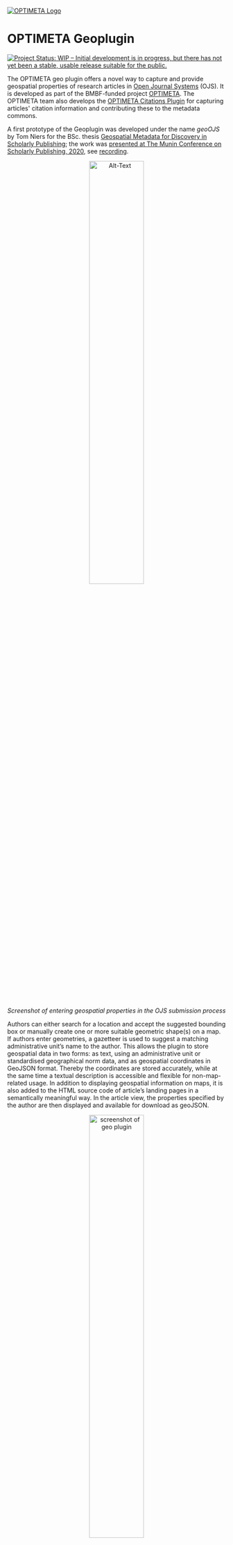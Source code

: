 [![OPTIMETA Logo](https://projects.tib.eu/fileadmin/_processed_/e/8/csm_Optimeta_Logo_web_98c26141b1.png)](https://projects.tib.eu/optimeta/en/)

# OPTIMETA Geoplugin

[![Project Status: WIP – Initial development is in progress, but there has not yet been a stable, usable release suitable for the public.](https://www.repostatus.org/badges/latest/wip.svg)](https://www.repostatus.org/#wip)

The OPTIMETA geo plugin offers a novel way to capture and provide geospatial properties of research articles in [Open Journal Systems](https://pkp.sfu.ca/ojs/) (OJS).
It is developed as part of the BMBF-funded project [OPTIMETA](https://projects.tib.eu/optimeta/en/).
The OPTIMETA team also develops the [OPTIMETA Citations Plugin](https://github.com/TIBHannover/optimetaCitations) for capturing articles' citation information and contributing these to the metadata commons.

A first prototype of the Geoplugin was developed under the name *geoOJS* by Tom Niers for the BSc. thesis [Geospatial Metadata for Discovery in Scholarly Publishing](http://nbn-resolving.de/urn:nbn:de:hbz:6-69029469735); the work was [presented at The Munin Conference on Scholarly Publishing, 2020](https://doi.org/10.7557/5.5590), see [recording](https://youtu.be/-Lc9AjHq_AY).

<div style="text-align:center">
<img src="screenshots/SubmissionView.png" alt="Alt-Text" title="Screenshot of entering geospatial properties in the OJS submission process" width="50%" align="middle"/>
<br/>
<em>Screenshot of entering geospatial properties in the OJS submission process</em>
</div>

Authors can either search for a location and accept the suggested bounding box or manually create one or more suitable geometric shape(s) on a map.
If authors enter geometries, a gazetteer is used to suggest a matching administrative unit’s name to the author.
This allows the plugin to store geospatial data in two forms: as text, using an administrative unit or standardised geographical norm data, and as geospatial coordinates in GeoJSON format.
Thereby the coordinates are stored accurately, while at the same time a textual description is accessible and flexible for non-map-related usage.
In addition to displaying geospatial information on maps, it is also added to the HTML source code of article’s landing pages in a semantically meaningful way.
In the article view, the properties specified by the author are then displayed and available for download as geoJSON.

<div style="text-align:center">
<img src="screenshots/ArticleView.png" alt="screenshot of geo plugin" title="Screenshot of geospatial properties in the OJS article view" width="50%" align="middle"/>
<br/>
<em>Screenshot of geospatial properties in the OJS article view</em>
</div>

# Download & Installation

## Release

See releases at <https://github.com/TIBHannover/optimetaGeo/releases>.
The release bundles contain plugin source code as well as the the required JavaScript dependencies so the plugin is ready to be used.
Note that you need the OPTIMETA geo plugin theme for some of the frontend displays, see <https://github.com/ifgi/optimetaGeoTheme>.

## From source

1. Checkout the desired version from [the code repository](https://github.com/TIBHannover/optimetaGeo/) and save the contents into `ojs/plugins/generic/optimetaGeo` in your OJS installation
1. Run `composer install` to download JavaScript dependencies for the plugin using [Asset Packagist](https://asset-packagist.org/site/about)
   Go to `js/lib/leaflet-control-geocoder` and run `npm install` (see [this issue](https://github.com/perliedman/leaflet-control-geocoder/issues/310))
1. Activate the plugin in the OJS plug-in settings
1. Install and activate the OJS Geoplugin Theme: <https://github.com/ifgi/optimetaGeoTheme/releases>

# Configuration

1. Configure **GeoNames**

   You have to specify your username for the GeoNames api, so that an alignment for the administrative units is possible.

   1. Create an account on <https://www.geonames.org/login>
   1. Enter the username in the settings (OJS > Settings > Website > Plugins > Installed Plugins > OPTIMETA geo plugin > blue arrow > Settings)
1. Configure **theme**

   Set the name of your used theme.

Further information is available in the [wiki](https://github.com/tnier01/geoOJS/wiki).

# Contribute

All help is welcome: asking questions, providing documentation, testing, or even development.

Please note that this project is released with a [Contributor Code of Conduct](CONDUCT.md).
By participating in this project you agree to abide by its terms.

# Notes about accuracy

The spatial metadata is saved in GeoJSON format using the [EPSG:4326 coordinate reference system]() (CRS) and the underlying [dynamic WGS84 datum]().
This means that even the same coordinates can point to different locations on Earth over time, as the so called "epoch" is not saved.
However, this only leads to an uncertainty of about +/- 2 m, which is generally _no problem at all_ for the use case of global dataset discovery.
For a nice explainer on this (non) issue see [this informative thread on Twitter by Nyall Dawson](https://twitter.com/nyalldawson/status/1393050257554956289?s=09).

# Testing

Tests are run with [Cypress](https://www.cypress.io/), for which dependencies are installed with npm using the `package.json`.

## Running Cypress locally

```bash
# see also Cypress' system dependencies at https://docs.cypress.io/guides/getting-started/installing-cypress#Advanced-Installation
npm install

npx cypress open

# start compose configuration for desired OJS version, running on port 8080; OJS_VERSION is a image tag for pkpofficial/ojs
export OJS_VERSION=3_3_0-11 &&     docker-compose --file cypress/docker-compose-mysql.yml down --volume && docker-compose --file cypress/docker-compose-mysql.yml up
export OJS_VERSION=3_2_1-4 && docker-compose --file cypress/docker-compose-mysql.yml down --volume && docker-compose --file cypress/docker-compose-mysql.yml up

# open/run Cypress tests with a given OJS version
npm run cy_open
npm run cy_run
```

To debug, add `debugger;` to the code and make sure to have the developer tools open in the browser windows started by Cypress.

## Writing tests

1. Start docker-compose configuration (see above)
1. Start Cypress (see above)
1. Write tests, run them in Cypress
1. If you need a clean start (= empty database) for a test, stop the docker-compose configuration, delete it (`down --volume`) and restart it

# Create a release

1. Run `composer update` and `composer install`
1. Update the release version in `version.xml`
1. Add a git tag and push it to GitHub
1. Create a zip archive of the local files with the following command to include the required dependencies from `vendor/` and `js/lib/` but to exclude non-essential files:

   ```bash
   rm optimetaGeo.zip && zip -r optimetaGeo.zip ./ --exclude '*.git*' --exclude '*.github/*' --exclude 'node_modules/*' --exclude '*cypress/*' --exclude '*.gitignore*' --exclude '*.npmignore*' --exclude '*messages.mo*' --exclude '*cypress.config.js*' --exclude '*CONDUCT.md*' --exclude '*screenshots/*'
   ```

1. Create a new release on GitHub using the tag just created, with a fitting title, description and, if need be, the `pre-release` box checked
1. Upload the archive to the release on GitHub

Later release workflows will include usage of the PKP CLI tool, see <https://docs.pkp.sfu.ca/dev/plugin-guide/en/release>.

# License

This project is published under GNU General Public License, Version 3.
